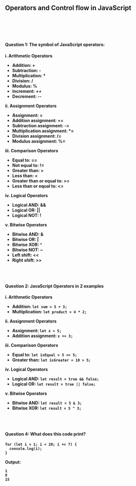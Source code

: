 <h2>Operators and Control flow in JavaScript<h2>
<br>
<br>
<h4>Question 1: The symbol of JavaScript operators:<h4>

i. Arithmetic Operators
  - Addition: +
  - Subtraction: -
  - Multiplication: *
  - Division: /
  - Modulus: %
  - Increment: ++
  - Decrement: --

ii. Assignment Operators
  - Assignment: =
  - Addition assignment: +=
  - Subtraction assignment: -=
  - Multiplication assignment: *=
  - Division assignment: /=
  - Modulus assignment: %=

iii. Comparison Operators
  - Equal to: ==
  - Not equal to: !=
  - Greater than: >
  - Less than: <
  - Greater than or equal to: >=
  - Less than or equal to: <=

iv. Logical Operators
  - Logical AND: &&
  - Logical OR: ||
  - Logical NOT: !

v. Bitwise Operators
  - Bitwise AND: &
  - Bitwise OR: |
  - Bitwise XOR: ^
  - Bitwise NOT: ~
  - Left shift: <<
  - Right shift: >>
<br>
<br>
<h4>Question 2: JavaScript Operators in 2 examples<h4>

i. Arithmetic Operators
  - Addition: `let sum = 5 + 3;`
  - Multiplication: `let product = 4 * 2;`

ii. Assignment Operators
  - Assignment: `let x = 5;`
  - Addition assignment: `x += 3;`

iii. Comparison Operators
  - Equal to: `let isEqual = 5 == 5;`
  - Greater than: `let isGreater = 10 > 5;`

iv. Logical Operators
  - Logical AND: `let result = true && false;`
  - Logical OR: `let result = true || false;`

v. Bitwise Operators
  - Bitwise AND: `let result = 5 & 3;`
  - Bitwise XOR: `let result = 5 ^ 3;`
<br>
<br>
<h4>Question 4: What does this code print?<h4>

```
for (let i = 1; i < 20; i += 7) {
  console.log(i);
}
```

Output:
```
1
8
15
```
